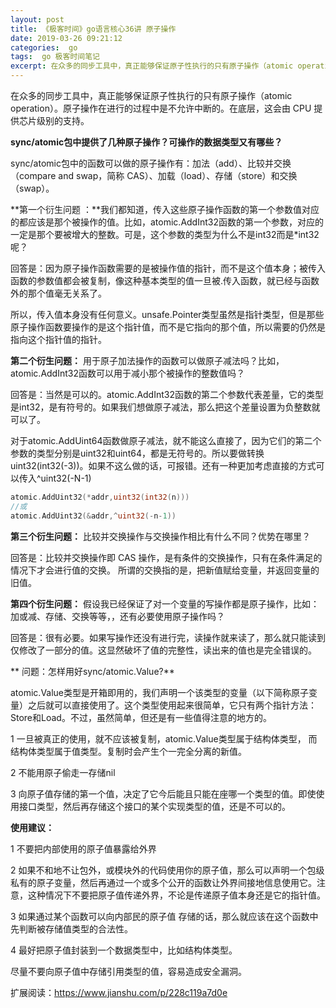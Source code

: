 ```yaml
---
layout: post
title: 《极客时间》go语言核心36讲 原子操作
date: 2019-03-26 09:21:12
categories:  go
tags:  go 极客时间笔记
excerpt: 在众多的同步工具中，真正能够保证原子性执行的只有原子操作（atomic operation）
---
```




在众多的同步工具中，真正能够保证原子性执行的只有原子操作（atomic operation）。原子操作在进行的过程中是不允许中断的。在底层，这会由 CPU 提供芯片级别的支持。

**sync/atomic包中提供了几种原子操作？可操作的数据类型又有哪些？**

sync/atomic包中的函数可以做的原子操作有：加法（add）、比较并交换（compare and swap，简称 CAS）、加载（load）、存储（store）和交换（swap）。

**第一个衍生问题 ：**我们都知道，传入这些原子操作函数的第一个参数值对应的都应该是那个被操作的值。比如，atomic.AddInt32函数的第一个参数，对应的一定是那个要被增大的整数。可是，这个参数的类型为什么不是int32而是*int32呢？

回答是：因为原子操作函数需要的是被操作值的指针，而不是这个值本身；被传入函数的参数值都会被复制，像这种基本类型的值一旦被.传入函数，就已经与函数外的那个值毫无关系了。

所以，传入值本身没有任何意义。unsafe.Pointer类型虽然是指针类型，但是那些原子操作函数要操作的是这个指针值，而不是它指向的那个值，所以需要的仍然是指向这个指针值的指针。

**第二个衍生问题：** 用于原子加法操作的函数可以做原子减法吗？比如，atomic.AddInt32函数可以用于减小那个被操作的整数值吗？

回答是：当然是可以的。atomic.AddInt32函数的第二个参数代表差量，它的类型是int32，是有符号的。如果我们想做原子减法，那么把这个差量设置为负整数就可以了。

对于atomic.AddUint64函数做原子减法，就不能这么直接了，因为它们的第二个参数的类型分别是uint32和uint64，都是无符号的。所以要做转换 uint32(int32(-3))。如果不这么做的话，可报错。还有一种更加考虑直接的方式可以传入^uint32(-N-1)

```go
atomic.AddUint32(*addr,uint32(int32(n)))
//或
atomic.AddUint32(&addr,^uint32(-n-1))
```

**第三个衍生问题：** 比较并交换操作与交换操作相比有什么不同？优势在哪里？

回答是：比较并交换操作即 CAS 操作，是有条件的交换操作，只有在条件满足的情况下才会进行值的交换。
所谓的交换指的是，把新值赋给变量，并返回变量的旧值。


**第四个衍生问题：** 假设我已经保证了对一个变量的写操作都是原子操作，比如：加或减、存储、交换等等，，还有必要使用原子操作吗？

回答是：很有必要。如果写操作还没有进行完，读操作就来读了，那么就只能读到仅修改了一部分的值。这显然破坏了值的完整性，读出来的值也是完全错误的。

** 问题：怎样用好sync/atomic.Value?**

atomic.Value类型是开箱即用的，我们声明一个该类型的变量（以下简称原子变量）之后就可以直接使用了。这个类型使用起来很简单，它只有两个指针方法：Store和Load。不过，虽然简单，但还是有一些值得注意的地方的。

1 一旦被真正的使用，就不应该被复制，atomic.Value类型属于结构体类型， 而结构体类型属于值类型。复制时会产生个一完全分离的新值。

2 不能用原子偷走一存储nil

3 向原子值存储的第一个值，决定了它今后能且只能在座哪一个类型的值。即使使用接口类型，然后再存储这个接口的某个实现类型的值，还是不可以的。

**使用建议：**

1 不要把内部使用的原子值暴露给外界

2 如果不和地不让包外，或模块外的代码使用你的原子值，那么可以声明一个包级私有的原子变量，然后再通过一个或多个公开的函数让外界间接地信息使用它。注意，这种情况下不要把原子值传递外界，不论是传递原子值本身还是它的指针值。

3 如果通过某个函数可以向内部民的原子值 存储的话，那么就应该在这个函数中先判断被存储值类型的合法性。

4 最好把原子值封装到一个数据类型中，比如结构体类型。

尽量不要向原子值中存储引用类型的值，容易造成安全漏洞。

扩展阅读：https://www.jianshu.com/p/228c119a7d0e










